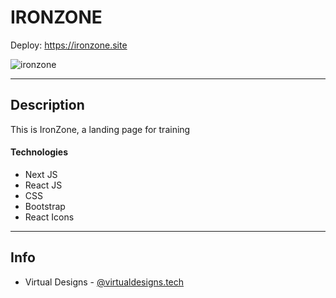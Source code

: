 # IRONZONE

Deploy: https://ironzone.site

![ironzone](https://github.com/user-attachments/assets/e8c30970-b8df-4155-90e8-308ba9abe6f5)

---

## Description

This is IronZone, a landing page for training

#### Technologies

- Next JS
- React JS
- CSS
- Bootstrap
- React Icons

---

## Info

- Virtual Designs - [@virtualdesigns.tech](https://www.instagram.com/virtualdesigns.tech/)

